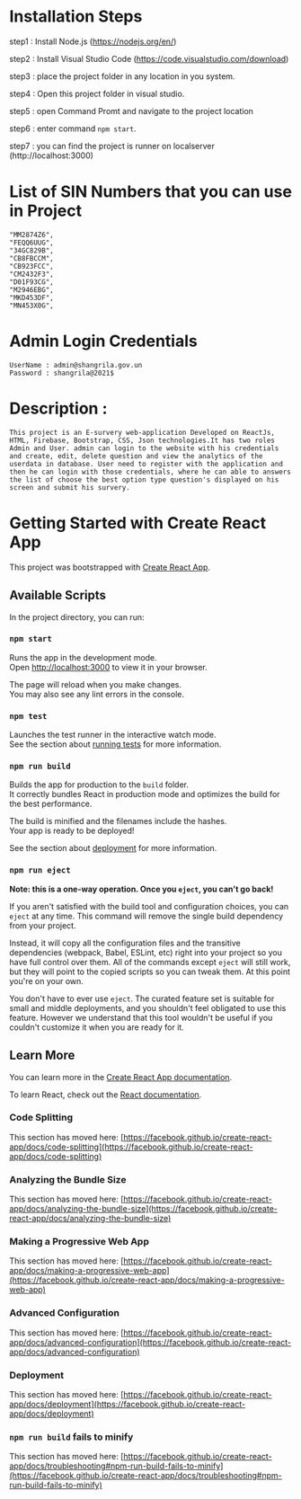 #  Installation Steps
 step1 : Install Node.js  (https://nodejs.org/en/)

 step2 : Install Visual Studio Code (https://code.visualstudio.com/download)

 step3 : place the project folder in any location in you system.

 step4 : Open this project folder in visual studio.

 step5 : open Command Promt and navigate to the project location 

 step6 : enter command `npm start`. 

 step7 : you can find the project is runner on localserver (http://localhost:3000)

 # List of SIN Numbers that you can use in Project
    "MM2874Z6",
    "FEQQ6UUG",
    "34GC829B",
    "CB8FBCCM",
    "CB923FCC",
    "CM2432F3",
    "D01F93CG",
    "M2946EBG",
    "MKD453DF",
    "MN453X0G",
# Admin Login Credentials
    UserName : admin@shangrila.gov.un
    Password : shangrila@2021$
# Description :
    This project is an E-survery web-application Developed on ReactJs, HTML, Firebase, Bootstrap, CSS, Json technologies.It has two roles Admin and User. admin can login to the website with his credentials and create, edit, delete question and view the analytics of the userdata in database. User need to register with the application and then he can login with those credentials, where he can able to answers the list of choose the best option type question's displayed on his screen and submit his survery.

# Getting Started with Create React App

This project was bootstrapped with [Create React App](https://github.com/facebook/create-react-app).

## Available Scripts

In the project directory, you can run:

### `npm start`

Runs the app in the development mode.\
Open [http://localhost:3000](http://localhost:3000) to view it in your browser.

The page will reload when you make changes.\
You may also see any lint errors in the console.

### `npm test`

Launches the test runner in the interactive watch mode.\
See the section about [running tests](https://facebook.github.io/create-react-app/docs/running-tests) for more information.

### `npm run build`

Builds the app for production to the `build` folder.\
It correctly bundles React in production mode and optimizes the build for the best performance.

The build is minified and the filenames include the hashes.\
Your app is ready to be deployed!

See the section about [deployment](https://facebook.github.io/create-react-app/docs/deployment) for more information.

### `npm run eject`

**Note: this is a one-way operation. Once you `eject`, you can't go back!**

If you aren't satisfied with the build tool and configuration choices, you can `eject` at any time. This command will remove the single build dependency from your project.

Instead, it will copy all the configuration files and the transitive dependencies (webpack, Babel, ESLint, etc) right into your project so you have full control over them. All of the commands except `eject` will still work, but they will point to the copied scripts so you can tweak them. At this point you're on your own.

You don't have to ever use `eject`. The curated feature set is suitable for small and middle deployments, and you shouldn't feel obligated to use this feature. However we understand that this tool wouldn't be useful if you couldn't customize it when you are ready for it.

## Learn More

You can learn more in the [Create React App documentation](https://facebook.github.io/create-react-app/docs/getting-started).

To learn React, check out the [React documentation](https://reactjs.org/).

### Code Splitting

This section has moved here: [https://facebook.github.io/create-react-app/docs/code-splitting](https://facebook.github.io/create-react-app/docs/code-splitting)

### Analyzing the Bundle Size

This section has moved here: [https://facebook.github.io/create-react-app/docs/analyzing-the-bundle-size](https://facebook.github.io/create-react-app/docs/analyzing-the-bundle-size)

### Making a Progressive Web App

This section has moved here: [https://facebook.github.io/create-react-app/docs/making-a-progressive-web-app](https://facebook.github.io/create-react-app/docs/making-a-progressive-web-app)

### Advanced Configuration

This section has moved here: [https://facebook.github.io/create-react-app/docs/advanced-configuration](https://facebook.github.io/create-react-app/docs/advanced-configuration)

### Deployment

This section has moved here: [https://facebook.github.io/create-react-app/docs/deployment](https://facebook.github.io/create-react-app/docs/deployment)

### `npm run build` fails to minify

This section has moved here: [https://facebook.github.io/create-react-app/docs/troubleshooting#npm-run-build-fails-to-minify](https://facebook.github.io/create-react-app/docs/troubleshooting#npm-run-build-fails-to-minify)


